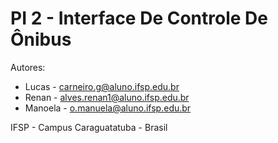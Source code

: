 # PI 2 - Interface De Controle De Ônibus

Autores: 
* Lucas - <carneiro.g@aluno.ifsp.edu.br>
* Renan - <alves.renan1@aluno.ifsp.edu.br>
* Manoela - <o.manuela@aluno.ifsp.edu.br>
  
IFSP - Campus Caraguatatuba - Brasil
